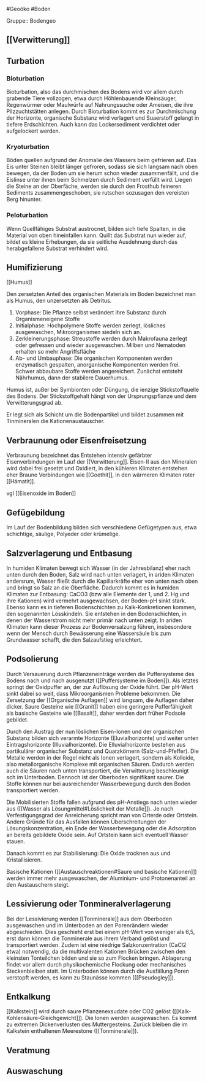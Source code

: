 #Geoöko #Boden

Gruppe:: Bodengeo

## [[Verwitterung]]

## Turbation

### Bioturbation

Bioturbation, also das durchmischen des Bodens wird vor allem durch grabende Tiere vollzogen, etwa durch Höhlenbauende Kleinsäuger, Regenwürmer oder Maulwürfe auf Nahrungssuche oder Ameisen, die ihre Pilzzuchtstätten anlegen. 
Durch Bioturbation kommt es zur Durchmischung der Horizonte, organische Substanz wird verlagert und Suaerstoff gelangt in tiefere Erdschichten. Auch kann das Lockersediment verdichtet oder aufgelockert werden.

### Kryoturbation 

Böden quellen aufgrund der Anomalie des Wassers beim gefrieren auf. Das Eis unter Steinen bleibt länger gefroren, sodass sie sich langsam nach oben bewegen, da der Boden um sie herum schon wieder zusammenfällt, und die Eislinse unter ihnen beim Schmelzen durch Sediment verfüllt wird. Liegen die Steine an der Oberfäche, werden sie durch den Frosthub feineren Sediments zusammengeschoben, sie rutschen sozusagen den vereisten Berg hinunter.

### Peloturbation

Wenn Quellfähiges Substrat austrocnet, bilden sich tiefe Spalten, in die Material von oben hineinfallen kann. Quillt das Substrat nun wieder auf, bildet es kleine Erhebungen, da sie seitliche Ausdehnung durch das herabgefallene Substrat verhindert wird.

## Humifizierung

[[Humus]]

Den zersetzten Anteil des organischen Materials im Boden bezeichnet man als Humus, den unzersetzten als Detritus. 

1. Vorphase: Die Pflanze selbst verändert ihre Substanz durch Organismeneigene Stoffe
2. Initialphase: Hochpolymere Stoffe werden zerlegt, lösliches ausgewaschen, Mikroorganismen siedeln sich an.
3. Zerkleinerungsphase: Streustoffe werden durch Makrofauna zerlegt oder gefressen und wieder ausgewaschen. Milben und Nematoden erhalten so mehr Angriffsfläche
4. Ab- und Umbauphase: Die organischen Komponenten werden enzymatisch gespalten, anorganische Komponenten werden frei. Schwer abbaubare Stoffe werden angereichert. Zunächst entsteht Nährhumus, dann der stabilere Dauerhumus.

Humus ist, außer bei Symbionten oder Düngung, die ienzige Stickstoffquelle des Bodens. Der Stickstoffgehalt hängt von der Ursprungspflanze und dem Verwitterungsgrad ab. 

Er legt sich als Schicht um die Bodenpartikel und bildet zusammen mit Tinmineralen die Kationenaustauscher.

## Verbraunung oder Eisenfreisetzung

Verbraunung bezeichnet das Entstehen intensiv gefärbter Eisenverbindungen im Lauf der [[Verwitterung]]. Eisen-II aus den Mineralen wird dabei frei gesetzt und Oxidiert, in den kühleren Klimaten entstehen eher Braune Verbindungen wie [[Goethit]], in den wärmeren Klimaten roter [[Hämatit]]. 

vgl [[Eisenoxide im Boden]]

## Gefügebildung

Im Lauf der Bodenbildung bilden sich verschiedene Gefügetypen aus, etwa schichtige, säulige, Polyeder oder krümelige.

## Salzverlagerung und Entbasung

In humiden Klimaten bewegt sich Wasser (in der Jahresbilanz) eher nach unten durch den Boden, Salz wird nach unten verlagert, in ariden Klimaten andersrum, Wasser fließt durch die Kapillarkräfte eher von unten nach oben und bringt so Salz an die Oberfläche. 
Dadurch kommt es in humiden Klimaten zur Entbasung: CaCO3 (bzw alle Elemente der 1, und 2. Hg und ihre Kationen) wird vermehrt ausgewachsen, der Boden-pH sinkt stark. Ebenso kann es in tieferen Bodenschichten zu Kalk-Konkretionen kommen, den sogenannten Lösskindeln. Sie entstehen in den Bodenschichten, in denen der Wasserstrom nicht mehr primär nach unten zeigt.
In ariden Klimaten kann dieser Prozess zur Bodenversalzung führen, insbesondere wenn der Mensch durch Bewässerung eine Wassersäule bis zum Grundwasser schafft, die den Salzaufstieg erleichtert.

## Podsolierung

Durch Versauerung durch Pflanzeneinträge werden die Puffersysteme des Bodens nach und nach ausgenutzt ([[Puffersysteme im Boden]]). Als letztes springt der Oxidpuffer an, der zur Auflösung der Oxide führt. Der pH-Wert sinkt dabei so weit, dass Mikroorganismen Probleme bekommen. Die Zersetzung der [[Organische Auflagen]] wird langsam, die Auflagen daher dicker. Saure Gesteine wie [[Granit]] haben eine geringere Pufferfähigkeit als basische Gesteine wie [[Basalt]], daher werden dort früher Podsole gebildet.

Durch den Austrag der nun löslichen Eisen-Ionen und der organischen Substanz bilden sich verarmte Horizonte (Eluvialhorizonte) und weiter unten Eintragshorizonte (Illuvialhorizonte). Die Elluvialhorizonte bestehen aus partikulärer organischer Substanz und Quarzkörnern (Salz-und-Pfeffer). Die Metalle werden in der Regel nicht als Ionen verlagert, sondern als Kolloide, also metallorganische Komplexe mit organischen Säuren. Dadurch werden auch die Säuren nach unten transportiert, die Verwitterung beschleunigt sch im Unterboden. Dennoch ist der Oberboden signifikant saurer. Die Stoffe können nur bei ausreichender Wasserbewegung durch den Boden transportiert werden.

Die Mobilisierten Stoffe fallen aufgrund des pH-Anstiegs nach unten wieder aus ([[Wasser als Lösungmittel#Löslichkeit der Metalle]]). Je nach Verfestigungsgrad der Anreicherung spricht man von Orterde oder Ortstein. Andere Gründe für das Ausfallen können Überschreitungen der Lösungskonzentration, ein Ende der Wasserbewegung oder die Adsorption an bereits gebildete Oxide sein. Auf Ortstein kann sich eventuell Wasser stauen.

Danach kommt es zur Stabilisierung: Die Oxide trocknen aus und Kristallisieren. 

Basische Kationen ([[Austauschreaktionen#Saure und basische Kationen]]) werden immer mehr ausgewaschen, der Aluminium- und Protonenanteil an den Austauschern steigt.

## Lessivierung oder Tonmineralverlagerung

 Bei der Lessivierung werden [[Tonminerale]] aus dem Oberboden ausgewaschen und im Unterboden an den Porenrändern wieder abgeschieden. Dies geschieht erst bei einem pH-Wert von weniger als 6,5, erst dann können die Tonminerale aus ihrem Verband gelöst und transportiert werden. Zudem ist eine niedrige Salzkonzentration (CaCl2 etwa) notwendig, da die multivalenten Kationen Brücken zwischen den kleinsten Tonteilchen bilden und sie so zum Flocken bringen.
Ablagerung findet vor allem durch physikochemische Flockung oder mechanisches Steckenbleiben statt.
Im Unterboden können durch die Ausfällung Poren verstopft werden, es kann zu Staunässe kommen ([[Pseudogley]]).

## Entkalkung

[[Kalkstein]] wird durch saure Pflanzenexsudate oder CO2 gelöst ([[Kalk-Kohlensäure-Gleichgewicht]]). Die Ionen werden ausgewaschen. Es kommt zu extremen Dickenverlusten des Muttergesteins. Zurück bleiben die im Kalkstein enthaltenen Meerestone ([[Tonminerale]]).

## Veratmung

## Auswaschung